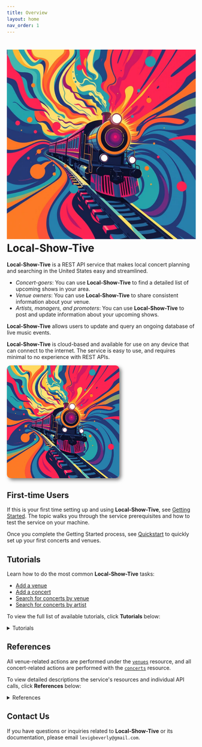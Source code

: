 ```yaml
---
title: Overview
layout: home
nav_order: 1
---
```

# ![Logo](img/local-show-tive.jpg) Local-Show-Tive

**Local-Show-Tive** is a REST API service that makes local concert planning and searching in the United States easy and streamlined. 
- _Concert-goers_: You can use **Local-Show-Tive** to find a detailed list of upcoming shows in your area.
- _Venue owners_: You can use **Local-Show-Tive** to share consistent information about your venue.
- _Artists, managers, and promoters_: You can use **Local-Show-Tive** to post and update information about your upcoming shows.

**Local-Show-Tive** allows users to update and query an ongoing database of live music events. 

**Local-Show-Tive** is cloud-based and available for use on any device that can connect to the internet. The service is easy to use, and requires minimal to no experience with REST APIs. 

<p>
  <img src="img/local-show-tive.jpg" alt="Local-Show-Tive Train Logo" style="width: 300px; height: auto; align: center; border-radius: 10px; box-shadow: 5px 5px 10px rgba(0,0,0,0.5); object-fit: fill;">
</p>

## First-time Users

If this is your first time setting up and using **Local-Show-Tive**, see [Getting Started](getting-started.md). The topic walks you through the service prerequisites and how to test the service on your machine.

Once you complete the Getting Started process, see [Quickstart](quickstart.md) to quickly set up your first concerts and venues.

## Tutorials

Learn how to do the most common **Local-Show-Tive** tasks:
 - [Add a venue](tutorials/add-a-venue.html)
 - [Add a concert](tutorials/add-a-concert.html)
 - [Search for concerts by venue](tutorials/search-for-concerts-by-venue.html)
 - [Search for concerts by artist](tutorials/search-for-concerts-by-artist.html)

To view the full list of available tutorials, click **Tutorials** below:
<details>
  <summary>Tutorials</summary>
  
<ul>
  <li><strong>venues</strong>
    <ul>
      <li><a href="tutorials/add-a-venue.html">Add a venue</a></li>
      <li><a href="tutorials/update-a-venue.html">Update a venue</a></li>
      <li><a href="tutorials/delete-a-venue.html">Delete a venue</a></li>
    </ul>
  </li>
  
  <li><strong>concerts</strong>
    <ul>
      <li><a href="tutorials/add-a-concert.html">Add a concert</a></li>
      <li><a href="tutorials/update-a-concert.html">Update a concert</a></li>
      <li><a href="tutorials/search-for-concerts-by-venue.html">Search for concerts by venue</a></li>
      <li><a href="tutorials/search-for-concerts-by-artist.html">Search for concerts by artist</a></li>
      <li><a href="tutorials/delete-a-concert.html">Delete a concert</a></li>
    </ul>
  </li>
</ul>

</details>

## References

All venue-related actions are performed under the [`venues`](references/venues.md) resource, and all concert-related actions are performed with the [`concerts`](references/concerts.md) resource.

To view detailed descriptions the service's resources and individual API calls, click **References** below:
<details>
  <summary>References</summary>
  
<ul>
  <li><a href="references/venues.html"><strong>venues</strong></a> resource
    <ul>
      <li><strong>POST</strong>
        <ul>
          <li><a href="references/post-add-venue.html">Add venue</a></li>
        </ul>
      </li>
      <li><strong>PUT</strong>
        <ul>
          <li><a href="references/put-update-venue.html">Update venue</a></li>
        </ul>
      </li>
      <li><strong>GET</strong>
        <ul>
          <li><a href="references/get-venues.html">Get venues</a></li>
          <li><a href="references/get-venue-details.html">Get venue details</a></li>
          <li><a href="references/get-venue-by-name.html">Get venue by name</a></li>
          <li><a href="references/get-venues-by-city.html">Get venues by city</a></li>
        </ul>
      </li>
      <li><strong>DELETE</strong>
        <ul>
          <li><a href="references/delete-venue.html">Delete venue</a></li>
        </ul>
      </li>
    </ul>
  </li>
  
  <li><a href="references/concerts.html"><strong>concerts</strong></a> resource
    <ul>
      <li><strong>POST</strong>
        <ul>
          <li><a href="references/post-add-concert.html">Add concert</a></li>
        </ul>
      </li>
      <li><strong>PUT</strong>
        <ul>
          <li><a href="references/put-update-concert.html">Update concert</a></li>
        </ul>
      </li>
      <li><strong>GET</strong>
        <ul>
          <li><a href="references/get-concerts.html">Get concerts</a></li>
          <li><a href="references/get-concert-details.html">Get concert details</a></li>
          <li><a href="references/get-concerts-by-venue-id.html">Get concerts by venue id</a></li>
          <li><a href="references/get-concerts-by-artist.html">Get concerts by artist</a></li>
          <li><a href="references/get-concerts-by-date.html">Get concerts by date</a></li>
        </ul>
      </li>
      <li><strong>DELETE</strong>
        <ul>
          <li><a href="references/delete-concert.html">Delete concert</a></li>
        </ul>
      </li>
    </ul>
  </li>
</ul>

</details>

## Contact Us

If you have questions or inquiries related to **Local-Show-Tive** or its documentation, please email `levigbeverly@gmail.com`.
